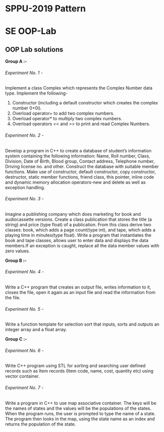 # SPPU-2019 Pattern
# SE OOP-Lab

## OOP Lab solutions

**Group A :-**

###### Experiment No. 1 - 

Implement a class Complex which represents the Complex Number data type. Implement the following- 
1. Constructor (including a default constructor which creates the complex number 0+0i). 
2. Overload operator+ to add two complex numbers. 
3. Overload operator* to multiply two complex numbers. 
4. Overload operators << and >> to print and read Complex Numbers.

###### Experiment No. 2 - 

Develop a program in C++ to create a database of student’s information system containing the following information: Name, Roll number, Class, Division, Date of Birth, Blood group, Contact address, Telephone number, Driving license no. and other. Construct the database with suitable member functions. Make use of constructor, default constructor, copy constructor, destructor, static member functions, friend class, this pointer, inline code and dynamic memory allocation operators-new and delete as well as exception handling.

###### Experiment No. 3 - 

Imagine a publishing company which does marketing for book and audiocassette versions. Create a class publication that stores the title (a string) and price (type float) of a publication. From this class derive two classes: book, which adds a page count(type int), and tape, which adds a playing time in minutes(type float). Write a program that instantiates the book and tape classes, allows user to enter data and displays the data members.If an exception is caught, replace all the data member values with zero values.

**Group B :-**

###### Experiment No. 4 - 

Write a C++ program that creates an output file, writes information to it, closes the file, open it again as an input file and read the information from the file.

###### Experiment No. 5 - 

Write a function template for selection sort that inputs, sorts and outputs an integer array and a float array.

**Group C :-**

###### Experiment No. 6 - 

Write C++ program using STL for sorting and searching user defined records such as Item records (Item code, name, cost, quantity etc) using vector container.

###### Experiment No. 7 - 

Write a program in C++ to use map associative container. The keys will be the names of states and the values will be the populations of the states. When the program runs, the user is prompted to type the name of a state. The program then looks in the map, using the state name as an index and returns the population of the state.
